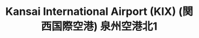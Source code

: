 ---
addr: " \u6CC9\u5DDE\u7A7A\u6E2F\u53171"
city: "\u014Csaka"
country: Japan
description: "\u6CC9\u5DDE\u7A7A\u6E2F\u53171 \u6CC9\u4F50\u91CE\u5E02, \u5927\u962A\u5E9C
  549-0001 \u65E5\u672C"
id: 4b2696c0f964a520fa7d24e3
lat: 34.43536582060307
lng: 135.24405793813582
title: "Kansai International Airport (KIX) (\u95A2\u897F\u56FD\u969B\u7A7A\u6E2F)
  \u6CC9\u5DDE\u7A7A\u6E2F\u53171"
venue: "Kansai International Airport (KIX) (\u95A2\u897F\u56FD\u969B\u7A7A\u6E2F)"
---